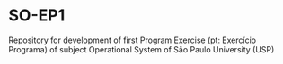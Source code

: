 # SO-EP1
Repository for development of first Program Exercise (pt: Exercício Programa) of subject Operational System of São Paulo University (USP)
